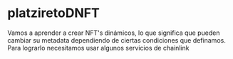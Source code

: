 # platziretoDNFT
Vamos a aprender a crear NFT's dinámicos, lo que significa que pueden cambiar su metadata dependiendo de ciertas condiciones que definamos. Para lograrlo necesitamos usar algunos servicios de chainlink
